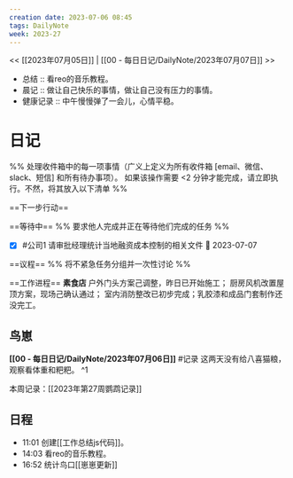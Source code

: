 ```yaml
---
creation date: 2023-07-06 08:45
tags: DailyNote
week: 2023-27
---
```


<< [[2023年07月05日]] | [[00 - 每日日记/DailyNote/2023年07月07日]] >>


- 总结 :: 看reo的音乐教程。
- 晨记 :: 做让自己快乐的事情，做让自己没有压力的事情。
- 健康记录 :: 中午慢慢弹了一会儿，心情平稳。

# 日记
%% 处理收件箱中的每一项事情（广义上定义为所有收件箱 [email、微信、slack、短信] 和所有待办事项）。 如果该操作需要 <2 分钟才能完成，请立即执行。不然，将其放入以下清单 %% 

==下一步行动==


==等待中==
%% 要求他人完成并正在等待他们完成的任务 %%
- [x] #公司1 请审批经理统计当地融资成本控制的相关文件 📅 2023-07-07 

==议程==
%% 将不紧急任务分组并一次性讨论 %%

==工作进程==
**素食店**
户外门头方案己调整，昨日已开始施工；
厨房风机改置屋顶方案，现场己确认通过；
室内消防整改已初步完成；乳胶漆和成品门套制作还没完工。

## 鸟崽
**[[00 - 每日日记/DailyNote/2023年07月06日]]**
#记录 这两天没有给八喜猫粮，观察看体重和粑粑。
^1

本周记录：[[2023年第27周鹦鹉记录]]

## 日程
- <time>11:01</time> 创建[[工作总结js代码]]。
- <time>14:03</time> 看reo的音乐教程。
- <time>16:52</time> 统计鸟口[[崽崽更新]]